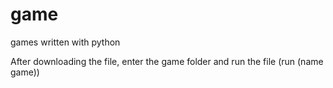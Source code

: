 # game
games written with python

After downloading the file, enter the game folder and run the file (run (name game))
